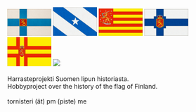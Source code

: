 <img src="img/1920_kartonki_valtio_pieni.jpg" style="width: 100px;">
<img src="img/1863_topelius_kirje.jpg" style="width: 100px;">
<img src="img/sorto_satakunta.jpg" style="width: 100px;">
<img src="img/1919_ehstrom.jpg" style="width: 100px;">
<img src="img/sorto_pekkala.jpg" style="width: 100px;">
<img src="img/1917_helsingin_suomalainen_seura" style="width: 100px;"> <br><br>
Harrasteprojekti Suomen lipun historiasta. <br>
Hobbyproject over the history of the flag of Finland. <br><br>
tornisteri (ät) pm (piste) me
